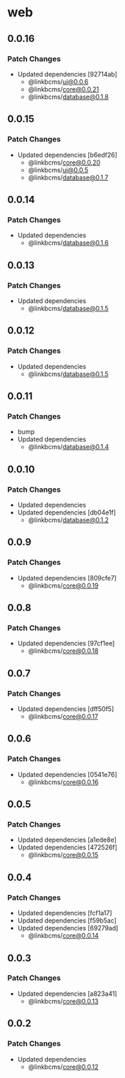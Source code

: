# web

## 0.0.16

### Patch Changes

- Updated dependencies [92714ab]
  - @linkbcms/ui@0.0.6
  - @linkbcms/core@0.0.21
  - @linkbcms/database@0.1.8

## 0.0.15

### Patch Changes

- Updated dependencies [b6edf26]
  - @linkbcms/core@0.0.20
  - @linkbcms/ui@0.0.5
  - @linkbcms/database@0.1.7

## 0.0.14

### Patch Changes

- Updated dependencies
  - @linkbcms/database@0.1.6

## 0.0.13

### Patch Changes

- Updated dependencies
  - @linkbcms/database@0.1.5

## 0.0.12

### Patch Changes

- Updated dependencies
  - @linkbcms/database@0.1.5

## 0.0.11

### Patch Changes

- bump
- Updated dependencies
  - @linkbcms/database@0.1.4

## 0.0.10

### Patch Changes

- Updated dependencies
- Updated dependencies [db04e1f]
  - @linkbcms/database@0.1.2

## 0.0.9

### Patch Changes

- Updated dependencies [809cfe7]
  - @linkbcms/core@0.0.19

## 0.0.8

### Patch Changes

- Updated dependencies [97cf1ee]
  - @linkbcms/core@0.0.18

## 0.0.7

### Patch Changes

- Updated dependencies [dff50f5]
  - @linkbcms/core@0.0.17

## 0.0.6

### Patch Changes

- Updated dependencies [0541e76]
  - @linkbcms/core@0.0.16

## 0.0.5

### Patch Changes

- Updated dependencies [a1ede8e]
- Updated dependencies [472526f]
  - @linkbcms/core@0.0.15

## 0.0.4

### Patch Changes

- Updated dependencies [fcf1a17]
- Updated dependencies [f59b5ac]
- Updated dependencies [69279ad]
  - @linkbcms/core@0.0.14

## 0.0.3

### Patch Changes

- Updated dependencies [a823a41]
  - @linkbcms/core@0.0.13

## 0.0.2

### Patch Changes

- Updated dependencies
  - @linkbcms/core@0.0.12
